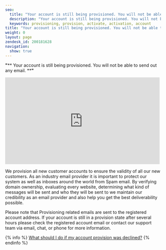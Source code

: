 ```yaml
---
seo:
  title: "Your account is still being provisioned. You will not be able to send out any email."
  description: "Your account is still being provisioned. You will not be able to send out any email."
  keywords: provisioning, provision, activate, activation, account
title: "Your account is still being provisioned. You will not be able to send out any email."
weight: 0
layout: page
zendesk_id: 200181628
navigation:
  show: true
---
```


 **"**** Your account is still being provisioned. You will not be able to send out any email. ****"**

 

<iframe src="https://player.vimeo.com/video/131027734" width="500" height="281" frameborder="0" allowfullscreen=""></iframe>

 

We provision all new customer accounts to ensure the validity of all our new customers. As an industry email provider it is important to protect our system as well as inboxes around the world from Spam email. By verifying domain ownership, evaluating every website, determining what kind of messages will be sent and who they will be sent to we maintain our credibility as an email provider and also help you get the best deliverability possible. 

Please note that Provisioning related emails are sent to the registered account address. If your account is still in a provision state after several hours please check the registered account email or contact our support team via email, chat, or phone for more information.

 

{% info %} [What should I do if my account provision was declined?](https://sendgrid.com/docs/Classroom/Troubleshooting/Account_Administration/my_provision_was_declined_what_should_i_do.html) {% endinfo %}


